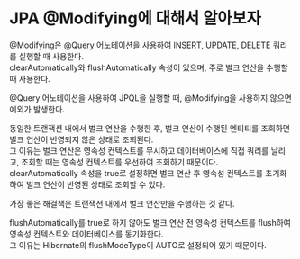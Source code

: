 # JPA @Modifying에 대해서 알아보자

@Modifying은 @Query 어노테이션을 사용하여 INSERT, UPDATE, DELETE 쿼리를 실행할 때 사용한다.   
clearAutomatically와 flushAutomatically 속성이 있으며, 주로 벌크 연산을 수행할 때 사용한다.

@Query 어노테이션을 사용하여 JPQL을 실행할 때, @Modifying을 사용하지 않으면 예외가 발생한다.

동일한 트랜잭션 내에서 벌크 연산을 수행한 후, 벌크 연산이 수행된 엔티티를 조회하면 벌크 연산이 반영되지 않은 상태로 조회된다.     
그 이유는 벌크 연산은 영속성 컨텍스트를 무시하고 데이터베이스에 직접 쿼리를 날리고, 조회할 때는 영속성 컨텍스트를 우선하여 조회하기 때문이다.    
clearAutomatically 속성을 true로 설정하면 벌크 연산 후 영속성 컨텍스트를 초기화하여 벌크 연산이 반영된 상태로 조회할 수 있다.    

가장 좋은 해결책은 트랜잭션 내에서 벌크 연산만을 수행하는 것 같다.   

flushAutomatically를 true로 하지 않아도 벌크 연산 전 영속성 컨텍스트를 flush하여 영속성 컨텍스트와 데이터베이스를 동기화한다.    
그 이유는 Hibernate의 flushModeType이 AUTO로 설정되어 있기 때문이다.    
